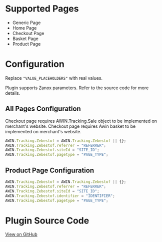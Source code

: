 
# Supported Pages

- Generic Page
- Home Page
- Checkout Page
- Basket Page
- Product Page

# Configuration

Replace `"VALUE_PLACEHOLDERS"` with real values.

Plugin supports Zanox parameters. Refer to the source code for more
details.

## All Pages Configuration

Checkout page requires AWIN.Tracking.Sale object to be implemented on
merchant's website. Checkout page requires Awin basket to be implemented
on merchant's website.

``` javascript
AWIN.Tracking.Zebestof = AWIN.Tracking.Zebestof || {};
AWIN.Tracking.Zebestof.referrer = "REFERRER";
AWIN.Tracking.Zebestof.siteId = "SITE_ID";
AWIN.Tracking.Zebestof.pagetype = "PAGE_TYPE";
```



## Product Page Configuration

``` javascript
AWIN.Tracking.Zebestof = AWIN.Tracking.Zebestof || {};
AWIN.Tracking.Zebestof.referrer = "REFERRER";
AWIN.Tracking.Zebestof.siteId = "SITE_ID";
AWIN.Tracking.Zebestof.identifier = "IDENTIFIER";
AWIN.Tracking.Zebestof.pagetype = "PAGE_TYPE";
```



# Plugin Source Code

[View on
GitHub](https://github.com/awin/awin-tracking/blob/master/web/thirdparty/zebestof.js)